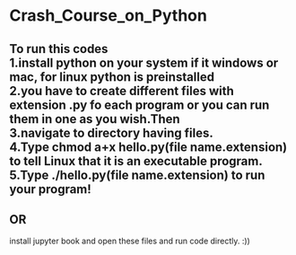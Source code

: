 # Crash_Course_on_Python<br>
To run this codes<br>
1.install python on your system if it windows or mac, for linux python is preinstalled<br>
2.you have to create different files with extension .py fo each program or you can run them in one as you wish.Then<br>
3.navigate to directory having files.<br>
4.Type chmod a+x hello.py(file name.extension) to tell Linux that it is an executable program.<br>
5.Type ./hello.py(file name.extension) to run your program! <br>
-------------------------------------------
 OR
 -----------------
 install jupyter book and open these files and run code directly. :))
